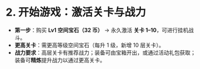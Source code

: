 # 2. 开始游戏：激活关卡与战力

- **第一步**：购买 **Lv1 空间宝石（32 币）** → 永久激活 **关卡 1–10**，可进行挂机战斗。  
- **更高关卡**：需更高等级空间宝石（每升 1 级，新增 10 层关卡）。  
- **战力要求**：高层关卡有推荐战力；装备可由宝箱开出，或通过活动礼包获取；装备可**精炼**提升战力以通过更高关卡。
